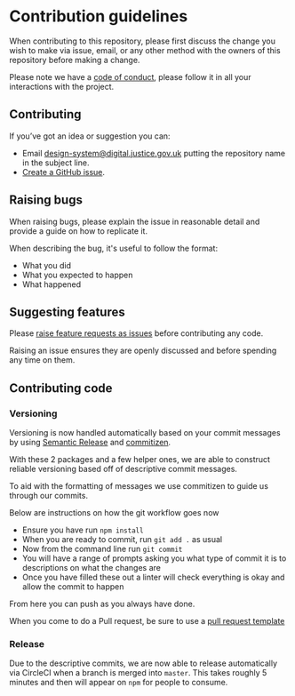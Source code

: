 # Contribution guidelines

When contributing to this repository, please first discuss the change you wish to make via issue, email, or any other method with the owners of this repository before making a change.

Please note we have a [code of conduct](https://github.com/ministryofjustice/mojdt-frontend/blob/master/CODE_OF_CONDUCT.md), please follow it in all your interactions with the project.

## Contributing

If you’ve got an idea or suggestion you can:

* Email [design-system@digital.justice.gov.uk](design-system@digital.justice.gov.uk) putting the repository name in the subject line.
* [Create a GitHub issue](https://github.com/ministryofjustice/mojdt-frontend/issues).

## Raising bugs

When raising bugs, please explain the issue in reasonable detail and provide a guide on how to replicate it.

When describing the bug, it's useful to follow the format:

- What you did
- What you expected to happen
- What happened

## Suggesting features

Please [raise feature requests as issues](https://github.com/ministryofjustice/mojdt-frontend/issues) before contributing any code.

Raising an issue ensures they are openly discussed and before spending any time on them.

## Contributing code

### Versioning

Versioning is now handled automatically based on your commit messages by using [Semantic Release](https://semantic-release.gitbook.io/semantic-release/) and [commitizen](https://www.npmjs.com/package/commitizen).

With these 2 packages and a few helper ones, we are able to construct reliable versioning based off of descriptive commit messages.

To aid with the formatting of messages we use commitizen to guide us through our commits.

Below are instructions on how the git workflow goes now

* Ensure you have run `npm install`
* When you are ready to commit, run `git add .` as usual
* Now from the command line run `git commit`
* You will have a range of prompts asking you what type of commit it is to descriptions on what the changes are
* Once you have filled these out a linter will check everything is okay and allow the commit to happen

From here you can push as you always have done.

When you come to do a Pull request, be sure to use a [pull request template](https://github.com/ministryofjustice/mojdt-frontend/blob/master/.github/PULL_REQUEST_TEMPLATE)

### Release

Due to the descriptive commits, we are now able to release automatically via CircleCI when a branch is merged into `master`. This takes roughly 5 minutes and then will appear on `npm` for people to consume.
